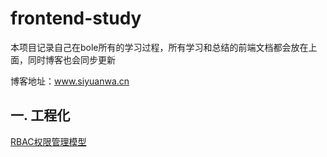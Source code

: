 # frontend-study
  本项目记录自己在bole所有的学习过程，所有学习和总结的前端文档都会放在上面，同时博客也会同步更新
  
  博客地址：www.siyuanwa.cn 
  
 ## 一. 工程化
 
 [RBAC权限管理模型](frontend-study/blob/main/权限设计/auth.md)
